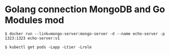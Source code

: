 # **Golang connection MongoDB and Go Modules mod**

```$xslt
$ docker run --link=mongo-server:mongo-server -d --name echo-server -p 1323:1323 echo-server:v1
```

```
$ kubectl get pods -Lapp -Ltier -Lrole
```